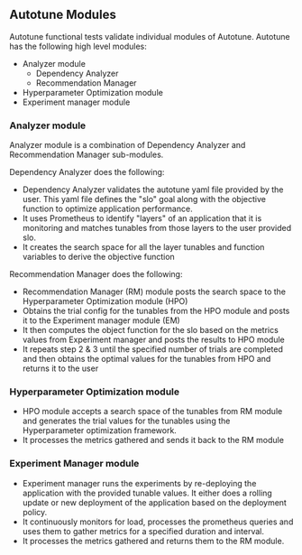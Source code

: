 ## Autotune Modules

Autotune functional tests validate individual modules of Autotune. Autotune has the following high level modules:

- Analyzer module
	- Dependency Analyzer
	- Recommendation Manager
- Hyperparameter Optimization module
- Experiment manager module

### Analyzer module

Analyzer module is a combination of Dependency Analyzer and Recommendation Manager sub-modules. 

Dependency Analyzer does the following:

- Dependency Analyzer validates the autotune yaml file provided by the user. This yaml file defines the "slo" goal along with the objective function to optimize application performance.
- It uses Prometheus to identify "layers" of an application that it is monitoring and matches tunables from those layers to the user provided slo. 
- It creates the search space for all the layer tunables and function variables to derive the objective function

Recommendation Manager does the following:

- Recommendation Manager (RM) module posts the search space to the Hyperparameter Optimization module (HPO)
- Obtains the trial config for the tunables from the HPO module and posts it to the Experiment manager module (EM)
- It then computes the object function for the slo based on the metrics values from Experiment manager and posts the results to HPO module
- It repeats step 2 & 3 until the specified number of trials are completed and then obtains the optimal values for the tunables from HPO and returns it to the user 


### Hyperparameter Optimization module

- HPO module accepts a search space of the tunables from RM module and generates the trial values for the tunables using the Hyperparameter optimization framework.
- It processes the metrics gathered and sends it back to the RM module 


### Experiment Manager module

- Experiment manager runs the experiments by re-deploying the application with the provided tunable values. It either does a rolling update or new deployment
  of the application based on the deployment policy.
- It continuously monitors for load, processes the prometheus queries and uses them to gather metrics for a specified duration and interval.
- It processes the metrics gathered and returns them to the RM module.

